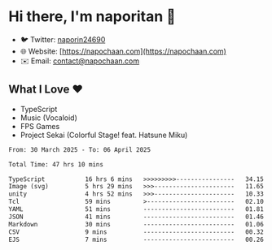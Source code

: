 # Hi there, I'm naporitan 👋

- 🐦 Twitter: [naporin24690](https://twitter.com/naporin24690)
- 🌐 Website: [https://napochaan.com](https://napochaan.com)
- ✉️ Email: [contact@napochaan.com](mailto:contact@napochaan.com)

## What I Love ❤️
- TypeScript
- Music (Vocaloid)
- FPS Games
- Project Sekai (Colorful Stage! feat. Hatsune Miku)

<!--START_SECTION:waka-->

```txt
From: 30 March 2025 - To: 06 April 2025

Total Time: 47 hrs 10 mins

TypeScript           16 hrs 6 mins   >>>>>>>>>----------------   34.15 %
Image (svg)          5 hrs 29 mins   >>>----------------------   11.65 %
unity                4 hrs 52 mins   >>>----------------------   10.33 %
Tcl                  59 mins         >------------------------   02.10 %
YAML                 51 mins         -------------------------   01.81 %
JSON                 41 mins         -------------------------   01.46 %
Markdown             30 mins         -------------------------   01.06 %
CSV                  9 mins          -------------------------   00.32 %
EJS                  7 mins          -------------------------   00.26 %
```

<!--END_SECTION:waka-->

